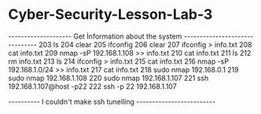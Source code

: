 # Cyber-Security-Lesson-Lab-3
-------------------- Get İnformation about the system -------------------------------
  203  ls
  204  clear
  205  ifconfig
  206  clear
  207  ifconfig > info.txt
  208  cat info.txt
  209  nmap -sP 192.168.1.108 >> info.txt
  210  cat info.txt
  211  ls
  212  rm info.txt
  213  ls
  214  ifconfig > info.txt
  215  cat info.txt
  216  nmap -sP 192.168.1.0/24 >> info.txt
  217  cat info.txt
  218  sudo nmap 192.168.0.1
  219  sudo nmap 192.168.1.108
  220  sudo nmap 192.168.1.107
  221  ssh 192.168.1.107@host -p22
  222  ssh -p 22  192.168.1.107
  
  ---------- I couldn't make ssh tunelling -------------------------
  
